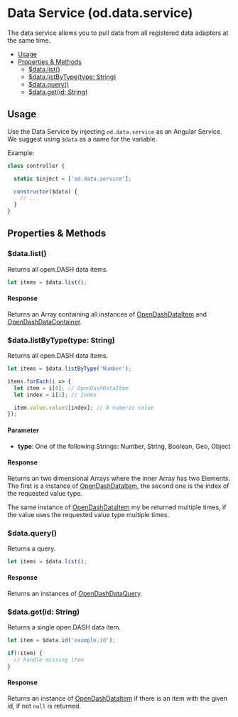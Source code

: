 # Data Service (od.data.service)

The data service allows you to pull data from all registered data adapters at the same time.

<!-- TOC depthFrom:2 depthTo:3 -->

- [Usage](#usage)
- [Properties & Methods](#properties--methods)
  - [$data.list()](#datalist)
  - [$data.listByType(type: String)](#datalistbytypetype-string)
  - [$data.query()](#dataquery)
  - [$data.get(id: String)](#datagetid-string)

<!-- /TOC -->

## Usage

Use the Data Service by injecting `od.data.service` as an Angular Service. We suggest using `$data` as a name for the variable.

Example:
```js
class controller {

  static $inject = ['od.data.service'];

  constructor($data) {
    // ...
  }
}
```

## Properties & Methods

### $data.list()

Returns all open.DASH data items.

```js
let items = $data.list();
```

#### Response

Returns an Array containing all instances of [OpenDashDataItem](/classes/data-item.md) and [OpenDashDataContainer](/classes/data-container.md).

### $data.listByType(type: String)

Returns all open.DASH data items.

```js
let items = $data.listByType('Number');

items.forEach(i => {
  let item = i[0]; // OpenDashDataItem
  let index = i[1]; // Index

  item.value.values[index]; // A numeric value
});
```

#### Parameter

- **type**: One of the following Strings: Number, String, Boolean, Geo, Object

#### Response

Returns an two dimensional Arrays where the inner Array has two Elements. The first is a instance of [OpenDashDataItem](/classes/data-item.md), the second one is the index of the requested value type.

The same instance of [OpenDashDataItem](/classes/data-item.md) my be returned multiple times, if the value uses the requested value type multiple times.

### $data.query()

Returns a query.

```js
let items = $data.list();
```

#### Response

Returns an instances of [OpenDashDataQuery](/classes/data-query.md).

### $data.get(id: String)

Returns a single open.DASH data item.

```js
let item = $data.id('example.id');

if(!item) {
  // handle missing item
}
```

#### Response

Returns an instance of [OpenDashDataItem](/classes/data-item.md) if there is an item with the given id, if not `null` is returned.
